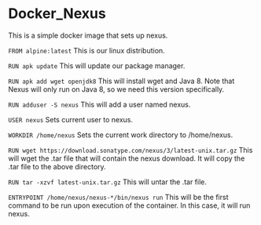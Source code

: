 # Docker_Nexus

This is a simple docker image that sets up nexus.

```FROM alpine:latest``` This is our linux distribution.

```RUN apk update``` This will update our package manager.

```RUN apk add wget openjdk8``` This will install wget and Java 8. Note that Nexus will only run on Java 8, so we need this version specifically.

```RUN adduser -S nexus``` This will add a user named nexus.

```USER nexus``` Sets current user to nexus.

```WORKDIR /home/nexus``` Sets the current work directory to /home/nexus.

```RUN wget https://download.sonatype.com/nexus/3/latest-unix.tar.gz``` This will wget the .tar file that will contain the nexus download. It will copy the .tar file to the above directory.

```RUN tar -xzvf latest-unix.tar.gz``` This will untar the .tar file.

```ENTRYPOINT /home/nexus/nexus-*/bin/nexus run``` This will be the first command to be run upon execution of the container. In this case, it will run nexus.
